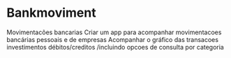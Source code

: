 # Bankmoviment
Movimentacões bancarias
Criar um app para acompanhar movimentacoes bancárias pessoais e de empresas
Acompanhar o gráfico das transacoes investimentos débitos/creditos /incluindo opcoes de consulta por categoria
